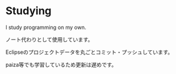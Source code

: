 # Studying
I study programming on my own.

ノート代わりとして使用しています。

Eclipseのプロジェクトデータを丸ごとコミット・プッシュしています。

paiza等でも学習しているため更新は遅めです。
